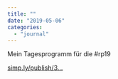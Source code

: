 ```yaml
---
title: ""
date: "2019-05-06"
categories: 
  - "journal"
---
```


Mein Tagesprogramm für die #rp19

[simp.ly/publish/3...](http://simp.ly/publish/3VNhBq)
